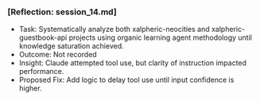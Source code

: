 ### [Reflection: session_14.md]
- Task: Systematically analyze both xalpheric-neocities and xalpheric-guestbook-api projects using organic learning agent methodology until knowledge saturation achieved.
- Outcome: Not recorded
- Insight: Claude attempted tool use, but clarity of instruction impacted performance.
- Proposed Fix: Add logic to delay tool use until input confidence is higher.